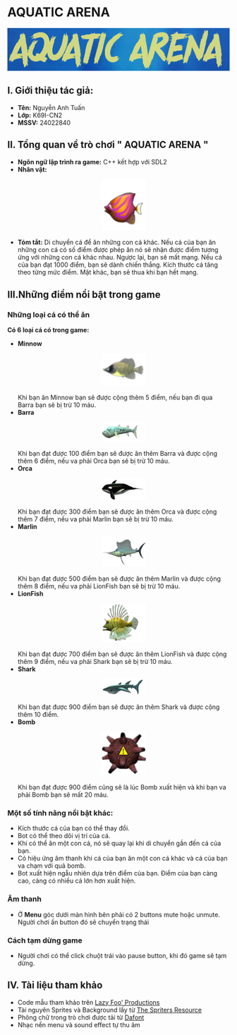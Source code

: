 <h1> AQUATIC ARENA </h1>
<p align="center"><img src="https://github.com/tuantimol/AquaticArena/blob/main/src/background/name_game.png">

<h2> I. Giới thiệu tác giả:</h2>
<ul>
<li><b>Tên:</b> Nguyễn Anh Tuấn</li>
<li><b>Lớp:</b> K69I-CN2</li>
<li><b>MSSV:</b> 24022840</li>
</ul>

<h2>
 II. Tổng quan về trò chơi " AQUATIC ARENA "
</h2>
<ul>
 <li><b>Ngôn ngữ lập trình ra game:</b> C++ kết hợp với SDL2</li>
 <li><b>Nhân vật:</b> <p align="center"><img src="https://github.com/tuantimol/AquaticArena/blob/main/src/image/PlayerImange.png " width=100></p>
 <li><b>Tóm tắt:</b> Di chuyển cá để ăn những con cá khác. Nếu cá của bạn ăn những con cá có số điểm được phép ăn nó sẽ nhận được điểm tương ứng với những con cá khác nhau. Ngược lại, bạn sẽ mất mạng. Nếu cá của bạn đạt 1000 điểm, bạn sẽ dành chiến thắng. Kích thước cá tăng theo từng mức điểm. Mặt khác, bạn sẽ thua khi bạn hết mạng. </li>
</ul>

<h2> III.Những điểm nổi bật trong game</h2>
<h3>Những loại cá có thể ăn</h3>
<b>Có 6 loại cá có trong game:</b>
<ul>
<li> <b>Minnow</b><p align="center"><img src="https://github.com/tuantimol/AquaticArena/blob/main/src/image/MinnowImage.png" width=100> </p>
Khi bạn ăn Minnow bạn sẽ được cộng thêm 5 điểm, nếu bạn đi qua Barra bạn sẽ bị trừ 10 máu.</li>
<li> <b>Barra</b><p align="center"><img src="https://github.com/tuantimol/AquaticArena/blob/main/src/image/BarraImage.png" width=100> </p>
Khi bạn đạt được 100 điểm bạn sẽ được ăn thêm Barra và được cộng thêm 6 điểm, nếu va phải Orca bạn sẽ bị trừ 10 máu.</li>
<li> <b>Orca</b><p align="center"><img src="https://github.com/tuantimol/AquaticArena/blob/main/src/image/OrcaImage.png" width=100> </p>
Khi bạn đạt được 300 điểm bạn sẽ được ăn thêm Orca và được cộng thêm 7 điểm, nếu va phải Marlin bạn sẽ bị trừ 10 máu.</li>
<li> <b>Marlin</b><p align="center"><img src="https://github.com/tuantimol/AquaticArena/blob/main/src/image/MarlinImage.png" width=100> </p>
Khi bạn đạt được 500 điểm bạn sẽ được ăn thêm Marlin và được cộng thêm 8 điểm, nếu va phải LionFish bạn sẽ bị trừ 10 máu.</li>
<li> <b>LionFish</b><p align="center"><img src="https://github.com/tuantimol/AquaticArena/blob/main/src/image/LionfishImage.png" width=100> </p>
Khi bạn đạt được 700 điểm bạn sẽ được ăn thêm LionFish và được cộng thêm 9 điểm, nếu va phải Shark bạn sẽ bị trừ 10 máu.</li>
<li> <b>Shark</b><p align="center"><img src="https://github.com/tuantimol/AquaticArena/blob/main/src/image/SharkImage.png" width=100> </p>
Khi bạn đạt được 900 điểm bạn sẽ được ăn thêm Shark và được cộng thêm 10 điểm.</li>
<li> <b>Bomb</b><p align="center"><img src="https://github.com/tuantimol/AquaticArena/blob/main/src/image/bomb.png" width=100> </p>
Khi bạn đạt được 900 điểm cũng sẽ là lúc Bomb xuất hiện và khi bạn va phải Bomb bạn sẽ mất 20 máu.</li>
</ul>

<h3>Một số tính năng nổi bật khác:</h3>
<ul>
  <li>Kích thước cá của bạn có thể thay đổi.</li>
  <li>Bot có thể theo dõi vị trí của cá.  </li>
  <li>Khi có thể ăn một con cá, nó sẽ quay lại khi di chuyển gần đến cá của bạn.  </li>
  <li>Có hiệu ứng âm thanh khi cá của bạn ăn một con cá khác và cá của bạn va chạm với quả bomb.  </li>
  <li>Bot xuất hiện ngẫu nhiên dựa trên điểm của bạn. Điểm của bạn càng cao, càng có nhiều cá lớn hơn xuất hiện.  </li>
</ul>

<h3>Âm thanh</h3>
<ul>
 <li> Ở <b>Menu</b> góc dưới màn hình bên phải có 2 buttons mute hoặc unmute. Người chơi ấn button đó sẽ chuyển trạng thái </li>
</ul>

<h3>Cách tạm dừng game</h3>
<ul>
 <li>Người chơi có thể click chuột trái vào pause button, khi đó game sẽ tạm dừng.</li>
</ul>

<h2>IV. Tài liệu tham khảo</h2>
<ul>
<li> Code mẫu tham khảo trên <a href="https://lazyfoo.net/tutorials/SDL/"> Lazy Foo' Productions </a>
 <li> Tài nguyên Sprites và Background lấy từ <a href="https://www.spriters-resource.com/pc_computer/feedingfrenzy/"> The Spriters Resource </a></li>
 <li> Phông chữ trong trò chơi được tải từ <a href="https://www.dafont.com/">Dafont</a></li>
 <li> Nhạc nền menu và sound effect tự thu âm </li>
</ul></h2>
